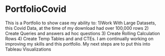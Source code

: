 # PortfolioCovid
This is a Portfolio to show case my ability to:
  1)Work With Large Datasets, this Covid Data, at the time of my download had over 100,000 rows
  2) Create Queries and answers ad hoc questions
  3) Create Rolling Calculation Rows
  4) Create Temp Tables and and CTEs.
I am continually working on improving my skills and this portfolio.
My next steps are to put this into Tableau Visualizations

